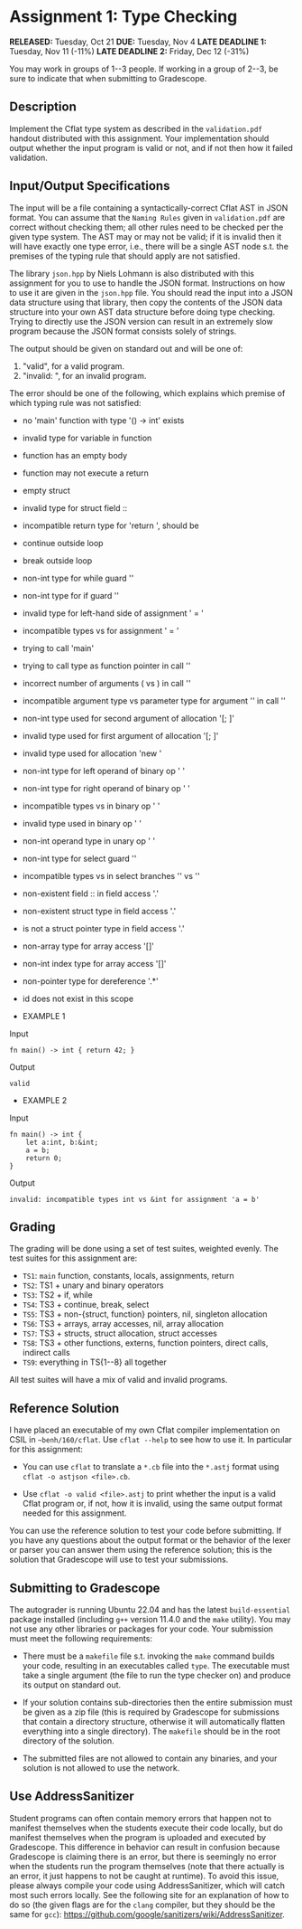 # Assignment 1: Type Checking

__RELEASED:__ Tuesday, Oct 21
__DUE:__ Tuesday, Nov 4
__LATE DEADLINE 1:__ Tuesday, Nov 11 (-11%)
__LATE DEADLINE 2:__ Friday, Dec 12 (-31%)

You may work in groups of 1--3 people. If working in a group of 2--3, be sure to indicate that when submitting to Gradescope.

## Description

Implement the Cflat type system as described in the `validation.pdf` handout distributed with this assignment. Your implementation should output whether the input program is valid or not, and if not then how it failed validation.

## Input/Output Specifications

The input will be a file containing a syntactically-correct Cflat AST in JSON format. You can assume that the `Naming Rules` given in `validation.pdf` are correct without checking them; all other rules need to be checked per the given type system. The AST may or may not be valid; if it is invalid then it will have exactly one type error, i.e., there will be a single AST node s.t. the premises of the typing rule that should apply are not satisfied.

The library `json.hpp` by Niels Lohmann is also distributed with this assignment for you to use to handle the JSON format. Instructions on how to use it are given in the `json.hpp` file. You should read the input into a JSON data structure using that library, then copy the contents of the JSON data structure into your own AST data structure before doing type checking. Trying to directly use the JSON version can result in an extremely slow program because the JSON format consists solely of strings.

The output should be given on standard out and will be one of:

1. "valid", for a valid program.
2. "invalid: <error>", for an invalid program.

The error should be one of the following, which explains which premise of which typing rule was not satisfied:

- no 'main' function with type '() -> int' exists
- invalid type <type> for variable <name> in function <function name>
- function <function name> has an empty body
- function <function name> may not execute a return
- empty struct <struct name>
- invalid type <type> for struct field <struct name>::<field name>
- incompatible return type <type> for 'return <exp>', should be <proper return type>
- continue outside loop
- break outside loop
- non-int type <type> for while guard '<exp>'
- non-int type <type> for if guard '<exp>'
- invalid type <type> for left-hand side of assignment '<lhs> = <rhs>'
- incompatible types <lhs type> vs <rhs type> for assignment '<lhs> = <rhs>'
- trying to call 'main'
- trying to call type <type> as function pointer in call '<call exp>'
- incorrect number of arguments (<num args> vs <num parameters>) in call '<call exp>'
- incompatible argument type <arg type> vs parameter type <parameter type> for argument '<arg exp>' in call '<call exp>'
- non-int type <type> used for second argument of allocation '[<type>; <exp>]'
- invalid type used for first argument of allocation '[<type>; <exp>]'
- invalid type used for allocation 'new <type>'
- non-int type <type> for left operand of binary op '<lhs> <op> <rhs>'
- non-int type <type> for right operand of binary op '<lhs> <op> <rhs>'
- incompatible types <lhs type> vs <rhs> in binary op '<lhs> <op> <rhs>'
- invalid type <type> used in binary op '<lhs> <op> <rhs>'
- non-int operand type <type> in unary op '<op> <exp>'
- non-int type <type> for select guard '<guard exp>'
- incompatible types <true branch type> vs <false branch type> in select branches '<true branch>' vs '<false branch>'
- non-existent field <struct name>::<field name> in field access '<exp>.<field name>'
- non-existent struct type <struct name> in field access '<exp>.<field name>'
- <type> is not a struct pointer type in field access '<exp>.<field name>'
- non-array type <type> for array access '<array exp>[<index exp>]'
- non-int index type <type> for array access '<array exp>[<index exp>]'
- non-pointer type <type> for dereference '<exp>.*'
- id <name> does not exist in this scope

- EXAMPLE 1

Input
```
fn main() -> int { return 42; }
```

Output
```
valid
```

- EXAMPLE 2

Input
```
fn main() -> int {
    let a:int, b:&int;
    a = b;
    return 0;
}
```

Output
```
invalid: incompatible types int vs &int for assignment 'a = b'
```

## Grading

The grading will be done using a set of test suites, weighted evenly. The test suites for this assignment are:

- `TS1`: `main` function, constants, locals, assignments, return
- `TS2`: TS1 + unary and binary operators
- `TS3`: TS2 + if, while
- `TS4`: TS3 + continue, break, select
- `TS5`: TS3 + non-{struct, function} pointers, nil, singleton allocation
- `TS6`: TS3 + arrays, array accesses, nil, array allocation
- `TS7`: TS3 + structs, struct allocation, struct accesses
- `TS8`: TS3 + other functions, externs, function pointers, direct calls, indirect calls
- `TS9`: everything in TS{1--8} all together

All test suites will have a mix of valid and invalid programs.

## Reference Solution

I have placed an executable of my own Cflat compiler implementation on CSIL in `~benh/160/cflat`. Use `cflat --help` to see how to use it. In particular for this assignment:

- You can use `cflat` to translate a `*.cb` file into the `*.astj` format using `cflat -o astjson <file>.cb`.

- Use `cflat -o valid <file>.astj` to print whether the input is a valid Cflat program or, if not, how it is invalid, using the same output format needed for this assignment.

You can use the reference solution to test your code before submitting. If you have any questions about the output format or the behavior of the lexer or parser you can answer them using the reference solution; this is the solution that Gradescope will use to test your submissions.

## Submitting to Gradescope

The autograder is running Ubuntu 22.04 and has the latest `build-essential` package installed (including `g++` version 11.4.0 and the `make` utility). You may not use any other libraries or packages for your code. Your submission must meet the following requirements:

- There must be a `makefile` file s.t. invoking the `make` command builds your code, resulting in an executables called `type`. The executable must take a single argument (the file to run the type checker on) and produce its output on standard out.

- If your solution contains sub-directories then the entire submission must be given as a zip file (this is required by Gradescope for submissions that contain a directory structure, otherwise it will automatically flatten everything into a single directory). The `makefile` should be in the root directory of the solution.

- The submitted files are not allowed to contain any binaries, and your solution is not allowed to use the network.

## Use AddressSanitizer

Student programs can often contain memory errors that happen not to manifest themselves when the students execute their code locally, but do manifest themselves when the program is uploaded and executed by Gradescope. This difference in behavior can result in confusion because Gradescope is claiming there is an error, but there is seemingly no error when the students run the program themselves (note that there actually is an error, it just happens to not be caught at runtime). To avoid this issue, please always compile your code using AddressSanitizer, which will catch most such errors locally. See the following site for an explanation of how to do so (the given flags are for the `clang` compiler, but they should be the same for `gcc`): https://github.com/google/sanitizers/wiki/AddressSanitizer.
